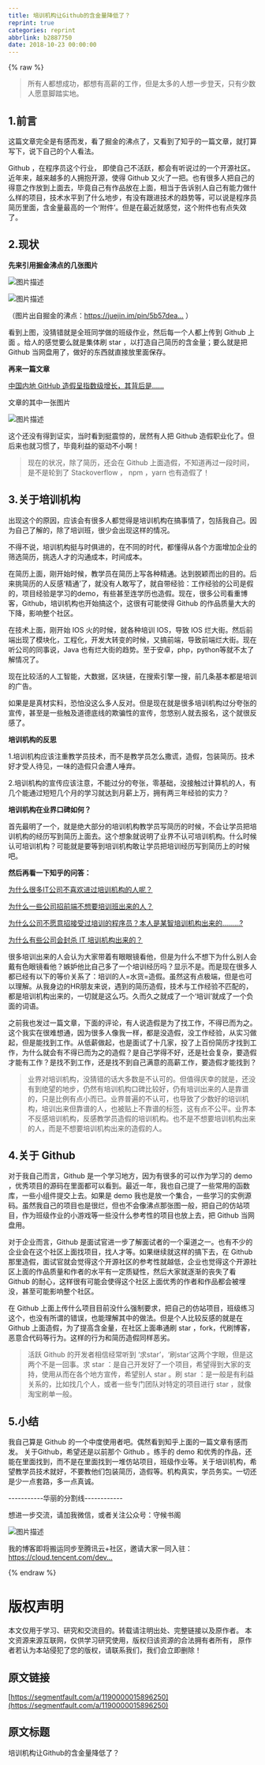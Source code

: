 ```yaml
---
title: 培训机构让Github的含金量降低了？
reprint: true
categories: reprint
abbrlink: b2887750
date: 2018-10-23 00:00:00
---
```


{% raw %}

                    
<blockquote>所有人都想成功，都想有高薪的工作，但是太多的人想一步登天，只有少数人愿意脚踏实地。</blockquote>
<h2 id="articleHeader0">1.前言</h2>
<p>这篇文章完全是有感而发，看了掘金的沸点了，又看到了知乎的一篇文章，就打算写下，说下自己的个人看法。</p>
<p>Github ，在程序员这个行业， 即使自己不活跃，都会有听说过的一个开源社区。近年来，越来越多的人拥抱开源，使得 Github 又火了一把。也有很多人把自己的得意之作放到上面去，毕竟自己有作品放在上面，相当于告诉别人自己有能力做什么样的项目，技术水平到了什么地步，有没有跟进技术的趋势等，可以说是程序员简历里面，含金量最高的一个‘附件’。但是在最近就感觉，这个附件也有点失效了。</p>
<h2 id="articleHeader1">2.现状</h2>
<p><strong>先来引用掘金沸点的几张图片</strong></p>
<p><span class="img-wrap"><img data-src="https://static.alili.tech/img/bVbeRiR?w=2978&amp;h=1664" src="https://static.alili.tech/img/bVbeRiR?w=2978&amp;h=1664" alt="图片描述" title="图片描述" style="cursor: pointer; display: inline;"></span></p>
<p><span class="img-wrap"><img data-src="https://static.alili.tech/img/bVbeRiX?w=1255&amp;h=786" src="https://static.segmentfault.com/v-5bbf1b3b/global/img/squares.svg" alt="图片描述" title="图片描述" style="cursor: pointer;"></span></p>
<p>（图片出自掘金的沸点：<a href="https://juejin.im/pin/5b57dea05188257d2b78daaf" rel="nofollow noreferrer" target="_blank">https://juejin.im/pin/5b57dea...</a> ）</p>
<p>看到上图，没猜错就是全班同学做的班级作业，然后每一个人都上传到 Github 上面 。给人的感觉要么就是集体刷 star ，以打造自己简历的含金量；要么就是把 Github 当网盘用了，做好的东西就直接放里面保存。</p>
<p><strong>再来一篇文章</strong></p>
<p><a href="https://zhuanlan.zhihu.com/p/38791657" rel="nofollow noreferrer" target="_blank">中国内地 GitHub 造假呈指数级增长，其背后是……</a></p>
<p>文章的其中一张图片</p>
<p><span class="img-wrap"><img data-src="https://static.alili.tech/img/bVbeRiY?w=720&amp;h=808" src="https://static.segmentfault.com/v-5bbf1b3b/global/img/squares.svg" alt="图片描述" title="图片描述" style="cursor: pointer;"></span></p>
<p>这个还没有得到证实，当时看到挺震惊的，居然有人把 Github 造假职业化了。但后来也就习惯了，毕竟利益的驱动不小啊！</p>
<blockquote>现在的状况，除了简历，还会在 Github 上面造假，不知道再过一段时间，是不是轮到了 Stackoverflow ， npm ，yarn 也有造假了！</blockquote>
<h2 id="articleHeader2">3.关于培训机构</h2>
<p>出现这个的原因，应该会有很多人都觉得是培训机构在搞事情了，包括我自己。因为自己了解的，除了培训班，很少会出现这样的情况。</p>
<p>不得不说，培训机构挺与时俱进的，在不同的时代，都懂得从各个方面增加企业的筛选简历，挑选人才的沟通成本，时间成本。</p>
<p>在简历上面，刚开始时候，教学员在简历上写各种精通。达到脱颖而出的目的。后来挑简历的人反感‘精通’了，就没有人敢写了，就自带经验：工作经验的公司是假的，项目经验是学习的demo，有些甚至连学历也造假。现在，很多公司看重博客，Github，培训机构也开始搞这个，这很有可能使得 Github 的作品质量大大的下降，影响整个社区。</p>
<p>在技术上面，刚开始 IOS 火的时候，就各种培训 IOS，导致 IOS 烂大街。然后前端出现了模块化，工程化，开发大转变的时候，又搞前端，导致前端烂大街。现在听公司的同事说，Java 也有烂大街的趋势。至于安卓，php，python等就不太了解情况了。</p>
<p>现在比较活的人工智能，大数据，区块链，在搜索引擎一搜，前几条基本都是培训的广告。</p>
<p>如果是是真材实料，恐怕没这么多人反对。但是现在就是很多培训机构过分夸张的宣传，甚至是一些触及道德底线的欺骗性的宣传，忽悠别人就去报名，这个就很反感了。</p>
<p><strong>培训机构的反思</strong></p>
<p>1.培训机构应该注重教学员技术，而不是教学员怎么撒谎，造假，包装简历。技术好才受人待见，一味的造假只会遭人唾弃。</p>
<p>2.培训机构的宣传应该注意，不能过分的夸张，零基础，没接触过计算机的人，有几个能通过短短几个月的学习就达到月薪上万，拥有两三年经验的实力？</p>
<p><strong>培训机构在业界口碑如何？</strong></p>
<p>首先最明了一个，就是绝大部分的培训机构教学员写简历的时候，不会让学员把培训机构的经历写到简历上面去。这个想象就说明了业界不认可培训机构。什么时候认可培训机构？可能就是要等到培训机构敢让学员把培训经历写到简历上的时候吧。</p>
<p><strong>然后再看一下知乎的问答：</strong></p>
<p><a href="https://www.zhihu.com/question/47048874" rel="nofollow noreferrer" target="_blank">为什么很多IT公司不喜欢进过培训机构的人呢？</a></p>
<p><a href="https://www.zhihu.com/question/35737930" rel="nofollow noreferrer" target="_blank">为什么一些公司招前端不想要培训班出来的人？</a></p>
<p><a href="https://www.zhihu.com/question/30810999/answer/50057709" rel="nofollow noreferrer" target="_blank">为什么公司不愿意招接受过培训的程序员？本人是某智培训机构出来的………?</a></p>
<p><a href="https://www.zhihu.com/question/19760753" rel="nofollow noreferrer" target="_blank">为什么有些公司会封杀 IT 培训机构出来的？</a></p>
<p>很多培训出来的人会认为大家带着有眼眼镜看他，但是为什么不想下为什么别人会戴有色眼镜看他？嫉妒他比自己多了一个培训经历吗？显示不是。而是现在很多人都已经有以下的等价关系了：培训的人=水货=造假。虽然这有点极端，但是也可以理解。从我身边的HR朋友来说，遇到的简历造假，技术与工作经验不匹配的，都是培训机构出来的，一切就是这么巧。久而久之就成了一个‘培训’就成了一个负面的词语。</p>
<p>之前我也发过一篇文章，下面的评论，有人说造假是为了找工作，不得已而为之。这个我实在很难想通，因为很多人像我一样，都是没造假，没工作经验，从实习做起，但是能找到工作。从低薪做起，也是面试了十几家，投了上百份简历才找到工作，为什么就会有不得已而为之的造假？是自己学得不好，还是社会复杂，要造假才能有工作？是找不到工作，还是找不到自己满意的高薪工作，要造假才能找到？</p>
<blockquote>业界对培训机构，没猜错的话大多数是不认可的。但值得庆幸的就是，还没有到绝望的地步，仍然有培训机构口碑比较好，仍有培训出来的人是靠谱的，只是比例有点小而已。业界普遍的不认可，也导致了少数好的培训机构，培训出来但靠谱的人，也被贴上不靠谱的标签，这有点不公平。业界本不反感培训机构，反感教学员造假的培训机构。也不是不想要培训机构出来的人，而是不想要培训机构出来的造假的人。</blockquote>
<h2 id="articleHeader3">4.关于 Github</h2>
<p>对于我自己而言，Github 是一个学习地方，因为有很多的可以作为学习的 demo ，优秀项目的源码在里面都可以看到。最近一年，我也自己提了一些常用的函数库，一些小组件提交上去。如果是 demo 我也是放一个集合，一些学习的实例源码。虽然我自己的项目也是很烂，但也不会像沸点那张图一般，把自己的仿站项目，作为班级作业的小游戏等一些没什么参考性的项目也放上去，把 Github 当网盘用。</p>
<p>对于企业而言，Github 是面试官进一步了解面试者的一个渠道之一。也有不少的企业会在这个社区上面找项目，找人才等。如果继续就这样的搞下去，在 Github 那里造假，面试官就会觉得这个开源社区的参考性就越低，企业也觉得这个开源社区上面的作品质量和作者的水平有一定质疑性，然后大家就逐渐的丧失了看 Github 的耐心，这样很有可能会使得这个社区上面优秀的作者和作品都会被埋没，甚至可能影响整个社区。</p>
<p>在 Github 上面上传什么项目目前没什么强制要求，把自己的仿站项目，班级练习这个，也没有所谓的错误，也能理解其中的做法。但是个人比较反感的就是在 Github 上面造假，为了提高含金量，在社区上面串通刷 star ，fork，代刷博客，恶意合代码等行为。这样的行为和简历造假同样恶劣。</p>
<blockquote>活跃 Github 的开发者相信经常听到 ‘求star’，‘刷star’这两个字眼，但是这两个不是一回事。求 star ：是自己开发好了一个项目，希望得到大家的支持，使用从而在各个地方宣传，希望别人 star 。刷 star ：是一般是有利益关系的，比如找几个人，或者一些专门团队对特定的项目进行 star ，就像淘宝刷单一般。</blockquote>
<h2 id="articleHeader4">5.小结</h2>
<p>我自己算是 Github 的一个中度使用者吧。偶然看到知乎上面的一篇文章有感而发。 关于Github，希望还是以前那个 Github 。练手的 demo 和优秀的作品，还能在里面找到，而不是在里面找到一堆仿站项目，班级作业等。关于培训机构，希望教学员技术就好，不要教他们包装简历，造假等。机构真实，学员务实。一切还是少一点套路，多一点真诚。</p>
<p>-----------华丽的分割线------------</p>
<p>想进一步交流，请加我微信，或者关注公众号：守候书阁</p>
<p><span class="img-wrap"><img data-src="https://static.alili.tech/img/bVbeRiQ?w=300&amp;h=150" src="https://static.alili.tech/img/bVbeRiQ?w=300&amp;h=150" alt="图片描述" title="图片描述" style="cursor: pointer; display: inline;"></span></p>
<p>我的博客即将搬运同步至腾讯云+社区，邀请大家一同入驻：<a href="https://cloud.tencent.com/developer/support-plan?invite_code=3rsgjc8znlc0o" rel="nofollow noreferrer" target="_blank">https://cloud.tencent.com/dev...</a></p>

                
{% endraw %}

# 版权声明
本文仅用于学习、研究和交流目的。转载请注明出处、完整链接以及原作者。
本文资源来源互联网，仅供学习研究使用，版权归该资源的合法拥有者所有，
原作者若认为本站侵犯了您的版权，请联系我们，我们会立即删除！

## 原文链接
[https://segmentfault.com/a/1190000015896250](https://segmentfault.com/a/1190000015896250)

## 原文标题
培训机构让Github的含金量降低了？
